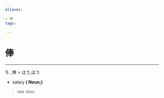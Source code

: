 ```yaml
---
aliases:
    
- 俸
tags:
    
---
```


# 俸
---
1).
,俸 > ほう,ほう

- salary
**( Noun;)**
> see also: 
            